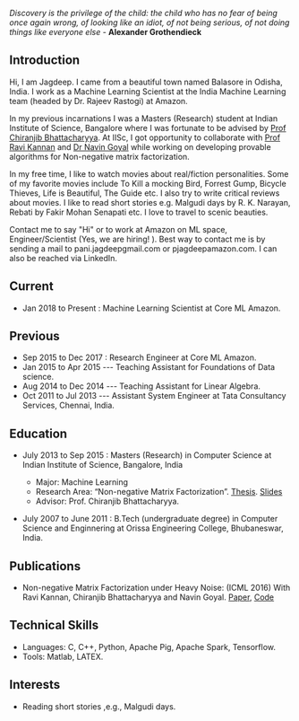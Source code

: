  _Discovery is the privilege of the child: the child who has no fear of being once again wrong, of looking like an idiot, of not being serious, of not doing things like everyone else_ - **Alexander Grothendieck**

## [](#header-1)Introduction
Hi, I am Jagdeep. I came from a beautiful town named Balasore in Odisha, India. I work as a Machine Learning Scientist at the India Machine Learning team (headed by Dr. Rajeev Rastogi) at Amazon. 

In my previous incarnations I was a Masters (Research) student at Indian Institute of Science, Bangalore where I was fortunate to be advised by [Prof Chiranjib Bhattacharyya](http://drona.csa.iisc.ernet.in/%7Echiru/). At IISc, I got opportunity to collaborate with [Prof Ravi Kannan](https://en.wikipedia.org/wiki/Ravindran_Kannan) and [Dr Navin Goyal](https://www.microsoft.com/en-us/research/people/navingo/) while working on developing provable algorithms for Non-negative matrix factorization.

In my free time, I like to watch movies about real/fiction personalities. Some of my favorite movies include To Kill a mocking Bird, Forrest Gump, Bicycle Thieves, Life is Beautiful, The Guide etc. I also try to write critical reviews about movies. 
I like to read short stories e.g. Malgudi days by R. K. Narayan, Rebati by Fakir Mohan Senapati etc. I love to travel to scenic beauties.

Contact me to say "Hi" or to work at Amazon on ML space, Engineer/Scientist (Yes, we are hiring! ). Best way to contact me is by sending a mail to pani.jagdeep<at>gmail.com or pjagdeep<at>amazon.com. I can also be reached via LinkedIn. 



## [](#header-1)Current
*   Jan 2018 to Present  : Machine Learning Scientist at Core ML Amazon.

## [](#header-2)Previous
*   Sep 2015 to Dec 2017 : Research Engineer at Core ML Amazon.
*   Jan 2015 to Apr 2015 --- Teaching Assistant for Foundations of Data science.
*   Aug 2014 to Dec 2014 --- Teaching Assistant for Linear Algebra. 
*   Oct 2011 to Jul 2013 --- Assistant System Engineer at Tata Consultancy Services, Chennai, India.


## [](#header-3)Education

- July 2013 to Sep 2015 :  Masters (Research) in Computer Science at Indian Institute of Science, Bangalore, India 
  - Major: Machine Learning
  - Research Area: “Non-negative Matrix Factorization”. [Thesis](https://www.dropbox.com/s/aqbknadpvnxhyo8/thesis_jagdeep_v2.pdf?dl=0). [Slides](https://www.dropbox.com/s/7i3qimafbtjynvz/TSVDNMF-slide-full.pdf?dl=0)
  - Advisor: Prof. Chiranjib Bhattacharyya.
    
- July 2007 to June 2011 :  B.Tech (undergraduate degree) in Computer Science and Enginnering at Orissa Engineering College, Bhubaneswar, India.


## [](#header-4)Publications

*   Non-negative Matrix Factorization under Heavy Noise: (ICML 2016) With Ravi Kannan, Chiranjib Bhattacharyya and Navin Goyal. [Paper](http://proceedings.mlr.press/v48/bhattacharya16.pdf), [Code](https://github.com/jagdeeppani/TSVDNMF)

## [](#header-5)Technical Skills
*   Languages: C, C++, Python, Apache Pig, Apache Spark, Tensorflow.
*   Tools: Matlab, LATEX.

## [](#header-5)Interests
*   Reading short stories ,e.g., Malgudi days. 
